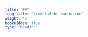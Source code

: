 ```yaml
---
title: "##"
long-title: "Libertad de asociación"
weight: 45
bookHidden: true
type: "heading"
---
```


